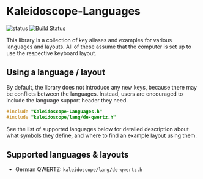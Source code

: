 # Kaleidoscope-Languages

![status][st:experimental] [![Build Status][travis:image]][travis:status]

 [travis:image]: https://travis-ci.org/keyboardio/Kaleidoscope-Languages.svg?branch=master
 [travis:status]: https://travis-ci.org/keyboardio/Kaleidoscope-Languages

 [st:stable]: https://img.shields.io/badge/stable-✔-black.svg?style=flat&colorA=44cc11&colorB=494e52
 [st:broken]: https://img.shields.io/badge/broken-X-black.svg?style=flat&colorA=e05d44&colorB=494e52
 [st:experimental]: https://img.shields.io/badge/experimental----black.svg?style=flat&colorA=dfb317&colorB=494e52

This library is a collection of key aliases and examples for various languages
and layouts. All of these assume that the computer is set up to use the
respective keyboard layout.

## Using a language / layout

By default, the library does not introduce any new keys, because there may be
conflicts between the languages. Instead, users are encouraged to include the
language support header they need.

```c++
#include "Kaleidoscope-Languages.h"
#include "kaleidoscope/lang/de-qwertz.h"
```

See the list of supported languages below for detailed description about what
symbols they define, and where to find an example layout using them.

## Supported languages & layouts

- German QWERTZ: `kaleidoscope/lang/de-qwertz.h`
